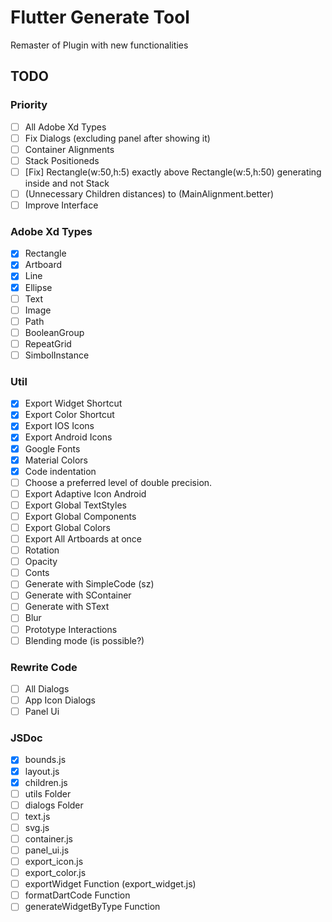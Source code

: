 # Flutter Generate Tool

Remaster of Plugin with new functionalities

## TODO

### Priority

* [ ] All Adobe Xd Types
* [ ] Fix Dialogs (excluding panel after showing it)
* [ ] Container Alignments
* [ ] Stack Positioneds
* [ ] [Fix] Rectangle(w:50,h:5) exactly above Rectangle(w:5,h:50) generating inside and not Stack
* [ ] (Unnecessary Children distances) to (MainAlignment.better)
* [ ] Improve Interface

### Adobe Xd Types
* [x] Rectangle
* [x] Artboard
* [x] Line
* [x] Ellipse
* [ ] Text
* [ ] Image
* [ ] Path
* [ ] BooleanGroup
* [ ] RepeatGrid
* [ ] SimbolInstance

### Util

* [x] Export Widget Shortcut
* [x] Export Color Shortcut
* [x] Export IOS Icons
* [x] Export Android Icons
* [x] Google Fonts
* [x] Material Colors
* [x] Code indentation
* [ ] Choose a preferred level of double precision.
* [ ] Export Adaptive Icon Android
* [ ] Export Global TextStyles
* [ ] Export Global Components
* [ ] Export Global Colors
* [ ] Export All Artboards at once
* [ ] Rotation
* [ ] Opacity
* [ ] Conts
* [ ] Generate with SimpleCode (sz)
* [ ] Generate with SContainer
* [ ] Generate with SText
* [ ] Blur
* [ ] Prototype Interactions
* [ ] Blending mode (is possible?)

### Rewrite Code

* [ ] All Dialogs
* [ ] App Icon Dialogs
* [ ] Panel Ui

### JSDoc

* [x] bounds.js
* [x] layout.js
* [x] children.js
* [ ] utils Folder
* [ ] dialogs Folder
* [ ] text.js
* [ ] svg.js
* [ ] container.js
* [ ] panel_ui.js
* [ ] export_icon.js
* [ ] export_color.js
* [ ] exportWidget Function (export_widget.js)
* [ ] formatDartCode Function
* [ ] generateWidgetByType Function